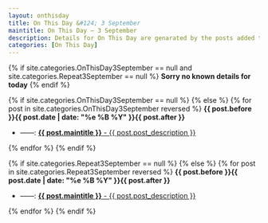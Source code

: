 ```yaml
---
layout: onthisday
title: On This Day &#124; 3 September
maintitle: On This Day — 3 September
description: Details for On This Day are genarated by the posts added to the website so the content is subject to changes/updates over time.
categories: [On This Day]
---
```


{% if site.categories.OnThisDay3September == null and site.categories.Repeat3September == null %}
<strong>Sorry no known details for today</strong>
{% endif %}

{% if site.categories.OnThisDay3September == null %}
{% else %}
{% for post in site.categories.OnThisDay3September reversed %}
<strong>{{ post.before }}{{ post.date | date: "%e %B %Y" }}{{ post.after }}</strong>
<ul>
<li> ——: <a href="{{ post.url }}"><strong>{{ post.maintitle }}</strong> - {{ post.post_description }}</a></li>
</ul>
{% endfor %}
{% endif %}

{% if site.categories.Repeat3September == null %}
{% else %}
{% for post in site.categories.Repeat3September reversed %}
<strong>{{ post.before }}{{ post.date | date: "%e %B %Y" }}{{ post.after }}</strong>
<ul>
<li> ——: <a href="{{ post.url }}"><strong>{{ post.maintitle }}</strong> - {{ post.post_description }}</a></li>
</ul>
{% endfor %}
{% endif %}
